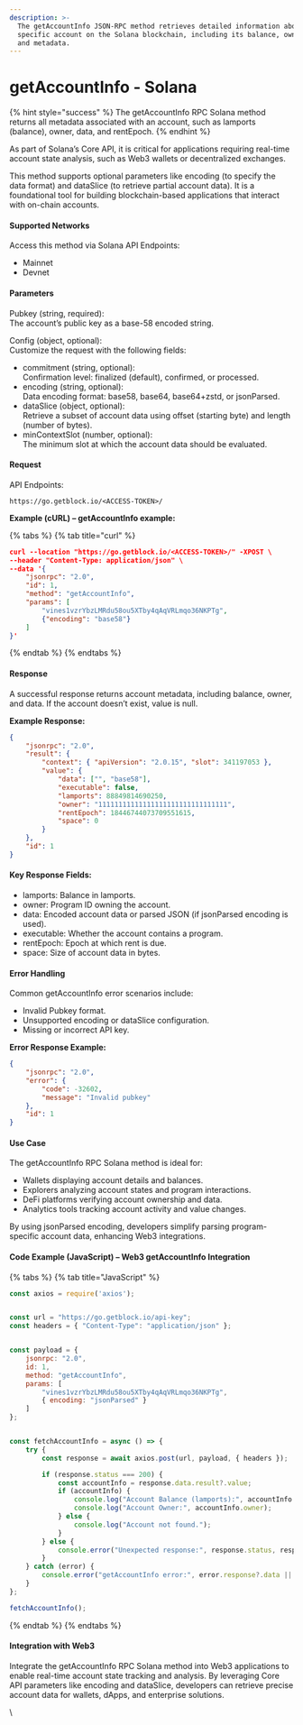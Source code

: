 ```yaml
---
description: >-
  The getAccountInfo JSON-RPC method retrieves detailed information about a
  specific account on the Solana blockchain, including its balance, owner, data,
  and metadata.
---
```


# getAccountInfo - Solana

{% hint style="success" %}
The getAccountInfo RPC Solana method returns all metadata associated with an account, such as lamports (balance), owner, data, and rentEpoch.
{% endhint %}

&#x20;As part of Solana’s Core API, it is critical for applications requiring real-time account state analysis, such as Web3 wallets or decentralized exchanges.

This method supports optional parameters like encoding (to specify the data format) and dataSlice (to retrieve partial account data). It is a foundational tool for building blockchain-based applications that interact with on-chain accounts.

#### Supported Networks

Access this method via Solana API Endpoints:

* Mainnet
* Devnet

#### Parameters

Pubkey (string, required):\
The account’s public key as a base-58 encoded string.

Config (object, optional):\
Customize the request with the following fields:

* commitment (string, optional):\
  Confirmation level: finalized (default), confirmed, or processed.
* encoding (string, optional):\
  Data encoding format: base58, base64, base64+zstd, or jsonParsed.
* dataSlice (object, optional):\
  Retrieve a subset of account data using offset (starting byte) and length (number of bytes).
* minContextSlot (number, optional):\
  The minimum slot at which the account data should be evaluated.

#### Request

API Endpoints:

```
https://go.getblock.io/<ACCESS-TOKEN>/
```

**Example (cURL) – getAccountInfo example:**

{% tabs %}
{% tab title="curl" %}
```json
curl --location "https://go.getblock.io/<ACCESS-TOKEN>/" -XPOST \
--header "Content-Type: application/json" \
--data '{
    "jsonrpc": "2.0",
    "id": 1,
    "method": "getAccountInfo",
    "params": [
        "vines1vzrYbzLMRdu58ou5XTby4qAqVRLmqo36NKPTg",
        {"encoding": "base58"}
    ]
}'
```
{% endtab %}
{% endtabs %}

#### Response

A successful response returns account metadata, including balance, owner, and data. If the account doesn’t exist, value is null.

**Example Response:**

```json
{  
    "jsonrpc": "2.0",  
    "result": {  
        "context": { "apiVersion": "2.0.15", "slot": 341197053 },  
        "value": {  
            "data": ["", "base58"],  
            "executable": false,  
            "lamports": 88849814690250,  
            "owner": "11111111111111111111111111111111",  
            "rentEpoch": 18446744073709551615,  
            "space": 0  
        }  
    },  
    "id": 1  
}
```

#### Key Response Fields:

* lamports: Balance in lamports.
* owner: Program ID owning the account.
* data: Encoded account data or parsed JSON (if jsonParsed encoding is used).
* executable: Whether the account contains a program.
* rentEpoch: Epoch at which rent is due.
* space: Size of account data in bytes.

#### Error Handling

Common getAccountInfo error scenarios include:

* Invalid Pubkey format.
* Unsupported encoding or dataSlice configuration.
* Missing or incorrect API key.

**Error Response Example:**

```json
{  
    "jsonrpc": "2.0",  
    "error": {  
        "code": -32602,  
        "message": "Invalid pubkey"  
    },  
    "id": 1  
}
```

#### Use Case

The getAccountInfo RPC Solana method is ideal for:

* Wallets displaying account details and balances.
* Explorers analyzing account states and program interactions.
* DeFi platforms verifying account ownership and data.
* Analytics tools tracking account activity and value changes.

By using jsonParsed encoding, developers simplify parsing program-specific account data, enhancing Web3 integrations.

#### Code Example (JavaScript) – Web3 getAccountInfo Integration 

{% tabs %}
{% tab title="JavaScript" %}
```javascript
const axios = require('axios');


const url = "https://go.getblock.io/api-key"; 
const headers = { "Content-Type": "application/json" };


const payload = {
    jsonrpc: "2.0",
    id: 1, 
    method: "getAccountInfo",
    params: [
        "vines1vzrYbzLMRdu58ou5XTby4qAqVRLmqo36NKPTg",
        { encoding: "jsonParsed" }
    ]
};


const fetchAccountInfo = async () => {
    try {
        const response = await axios.post(url, payload, { headers });

        if (response.status === 200) {
            const accountInfo = response.data.result?.value;
            if (accountInfo) {
                console.log("Account Balance (lamports):", accountInfo.lamports);
                console.log("Account Owner:", accountInfo.owner);
            } else {
                console.log("Account not found.");
            }
        } else {
            console.error("Unexpected response:", response.status, response.statusText);
        }
    } catch (error) {
        console.error("getAccountInfo error:", error.response?.data || error.message);
    }
};

fetchAccountInfo();

```
{% endtab %}
{% endtabs %}

#### Integration with Web3

Integrate the getAccountInfo RPC Solana method into Web3 applications to enable real-time account state tracking and analysis. By leveraging Core API parameters like encoding and dataSlice, developers can retrieve precise account data for wallets, dApps, and enterprise solutions.

\
